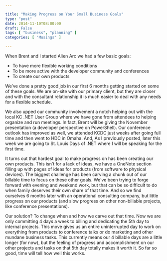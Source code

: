 ```yaml
---

title: "Making Progress on Your Small Business Goals"
type: "post"
date: 2014-11-10T08:00:00
draft: False
tags: [ "business", "planning" ]
categories: [ "Musings" ]

---
```


<p>When Brent and I started Alien Arc we had a few basic goals:</p>
<ul>
<li>To have more flexible working conditions</li>
<li>To be more active with the developer community and conferences</li>
<li>To create our own products</li>
</ul>
<p>We&rsquo;ve done a pretty good job in our first 6 months getting started on some of these goals. We are on-site with our primary client, but they are closer and with the consultant relationship it is much easier to deal with any needs for a flexible schedule.</p>
<p>We also upped our community involvement a notch helping out with the local KC .NET User Group where we have gone from attendees to helping organize and run meetings. In fact, Brent will be giving the November presentation (a developer perspective on PowerShell). Our conference outlook has improved as well, we attended KCDC just weeks after going full time and then went to HDC in Omaha. And, As I previously posted, later this week we are going to St. Louis Days of .NET where I will be speaking for the first time.</p>
<p>It turns out that hardest goal to make progress on has been creating our own products. This isn&rsquo;t for a lack of ideas, we have a OneNote section filling up with pages of ideas for products (from software to physical devices). The biggest challenge has been carving a chunk out of our billable time to focus on these other goals. We&rsquo;ve been trying to forge forward with evening and weekend work, but that can be so difficult to do when family deserves their own share of that time. And so we find ourselves 6 months later with an operational consulting company, but little progress on our products (and slow progress on other non-billable projects, like conference presentations).</p>
<p>Our solution? To change when and how we carve out that time. Now we are only committing 4 days a week to billing and dedicating the 5th day to internal projects. This move gives us an entire uninterrupted day to work on everything from products to conference talks or do marketing and other mundane business tasks. This currently means our 4 billable days are a little longer (for now), but the feeling of progress and accomplishment on our other projects and tasks on that 5th day totally makes it worth it. So far so good, time will tell how well this works.</p>
